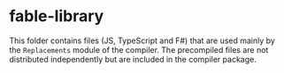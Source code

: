 # fable-library

This folder contains files (JS, TypeScript and F#) that are used mainly by the `Replacements` module of the compiler. The precompiled files are not distributed independently but are included in the compiler package.